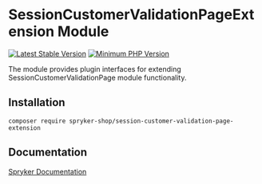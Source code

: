 # SessionCustomerValidationPageExtension Module
[![Latest Stable Version](https://poser.pugx.org/spryker-shop/session-customer-validation-page-extension/v/stable.svg)](https://packagist.org/packages/spryker-shop/session-customer-validation-page-extension)
[![Minimum PHP Version](https://img.shields.io/badge/php-%3E%3D%208.2-8892BF.svg)](https://php.net/)

The module provides plugin interfaces for extending SessionCustomerValidationPage module functionality.

## Installation

```
composer require spryker-shop/session-customer-validation-page-extension
```

## Documentation

[Spryker Documentation](https://docs.spryker.com)
